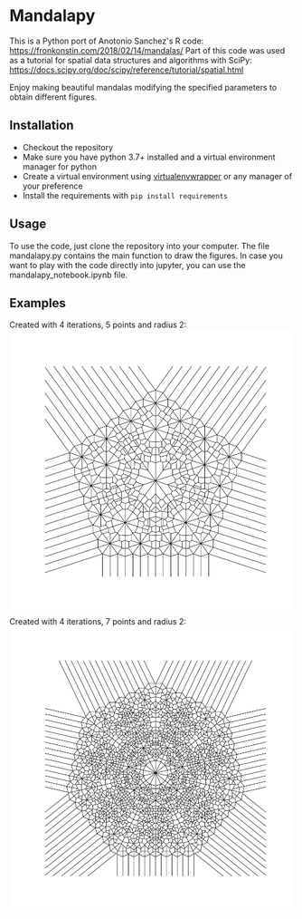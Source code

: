# Mandalapy
This is a Python port of Anotonio Sanchez's R code: https://fronkonstin.com/2018/02/14/mandalas/
Part of this code was used as a tutorial for spatial data structures and algorithms with SciPy: https://docs.scipy.org/doc/scipy/reference/tutorial/spatial.html

Enjoy making beautiful mandalas modifying the specified parameters to obtain different figures.

## Installation

- Checkout the repository
- Make sure you have python 3.7+ installed and a virtual environment manager for python
- Create a virtual environment using [virtualenvwrapper](https://virtualenvwrapper.readthedocs.io/en/latest/command_ref.html) or any manager of your preference
- Install the requirements with `pip install requirements`

 ## Usage
 To use the code, just clone the repository into your computer. 
 The file mandalapy.py contains the main function to draw the figures.
 In case you want to play with the code directly into jupyter, you can use the mandalapy_notebook.ipynb file. 
 
 ## Examples
 Created with 4 iterations, 5 points and radius 2:
 ![](images/mandala2.png)
 Created with 4 iterations, 7 points and radius 2:
 ![](images/mandala1.png)
 
 
